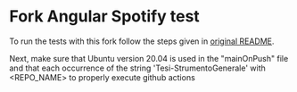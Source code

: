 # Fork Angular Spotify test

To run the tests with this fork follow the steps given in [original README](https://github.com/reverse-unina/A1-ContactList/blob/master/readme.txt).

Next, make sure that Ubuntu version 20.04 is used in the "mainOnPush" file and that each occurrence of the string 'Tesi-StrumentoGenerale' with <REPO_NAME> to properly execute github actions